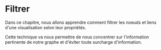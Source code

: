 # Filtrer

Dans ce chapitre, nous allons apprendre comment filtrer les noeuds et liens d'une visualisation selon leur propriétés.

Cette technique va nous permettre de nous concentrer sur l'information pertinente de notre graphe et d'éviter toute surcharge d'information.



